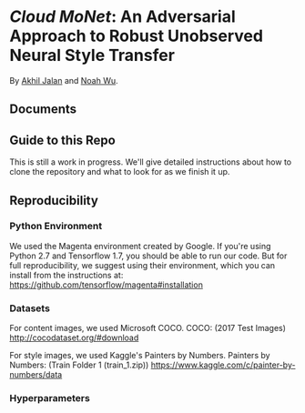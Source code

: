 # *Cloud MoNet*: An Adversarial Approach to Robust Unobserved Neural Style Transfer

By [Akhil Jalan](https://github.com/akhiljalan/) and [Noah Wu](https://github.com/N0ahW).

## Documents 

## Guide to this Repo

This is still a work in progress. We'll give detailed instructions about how to clone the repository and what to look for as we finish it up.

## Reproducibility

### Python Environment

We used the Magenta environment created by Google. If you're using Python 2.7 and Tensorflow 1.7, you should be able to run our code. But for full reproducibility, we suggest using their environment, which you can install from the instructions at: https://github.com/tensorflow/magenta#installation

### Datasets

For content images, we used Microsoft COCO. 
COCO:  (2017 Test Images)
http://cocodataset.org/#download

For style images, we used Kaggle's Painters by Numbers. 
Painters by Numbers: (Train Folder 1 (train_1.zip))
https://www.kaggle.com/c/painter-by-numbers/data

### Hyperparameters 


